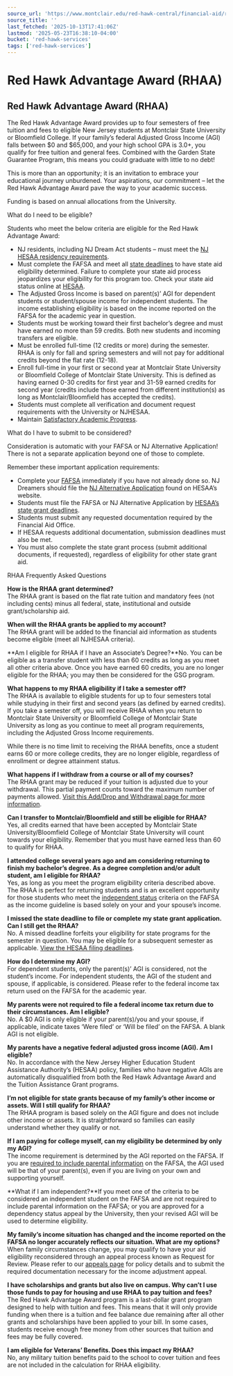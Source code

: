 ```yaml
---
source_url: 'https://www.montclair.edu/red-hawk-central/financial-aid/red-hawk-advantage-award-rhaa/'
source_title: ''
last_fetched: '2025-10-13T17:41:06Z'
lastmod: '2025-05-23T16:38:10-04:00'
bucket: 'red-hawk-services'
tags: ['red-hawk-services']
---
```


# Red Hawk Advantage Award (RHAA)

## Red Hawk Advantage Award (RHAA)

The Red Hawk Advantage Award provides up to four semesters of free tuition and fees to eligible New Jersey students at Montclair State University or Bloomfield College. If your family’s federal Adjusted Gross Income (AGI) falls between $0 and $65,000, and your high school GPA is 3.0+, you qualify for free tuition and general fees. Combined with the Garden State Guarantee Program, this means you could graduate with little to no debt!

This is more than an opportunity; it is an invitation to embrace your educational journey unburdened. Your aspirations, our commitment – let the Red Hawk Advantage Award pave the way to your academic success.

Funding is based on annual allocations from the University.

What do I need to be eligible&quest;

Students who meet the below criteria are eligible for the Red Hawk Advantage Award:

* NJ residents, including NJ Dream Act students – must meet the [NJ HESAA residency requirements](https://www.hesaa.org/Pages/TAG.aspx).
* Must complete the FAFSA and meet all [state deadlines](https://www.hesaa.org/Pages/stateapplicationdeadlines.aspx) to have state aid eligibility determined. Failure to complete your state aid process jeopardizes your eligibility for this program too. Check your state aid status online at [HESAA](https://njfams.hesaa.org/NJFAMS/login.aspx?ReturnUrl=%2fNJFAMS%2fint%2fFinAid%2findex.aspx).
* The Adjusted Gross Income is based on parent(s)’ AGI for dependent students or student/spouse income for independent students. The income establishing eligibility is based on the income reported on the FAFSA for the academic year in question.
* Students must be working toward their first bachelor’s degree and must have earned no more than 59 credits. Both new students and incoming transfers are eligible.
* Must be enrolled full-time (12 credits or more) during the semester. RHAA is only for fall and spring semesters and will not pay for additional credits beyond the flat rate (12-18).
* Enroll full-time in your first or second year at Montclair State University or Bloomfield College of Montclair State University. This is defined as having earned 0-30 credits for first year and 31-59 earned credits for second year (credits include those earned from different institution(s) as long as Montclair/Bloomfield has accepted the credits).
* Students must complete all verification and document request requirements with the University or NJHESAA.
* Maintain [Satisfactory Academic Progress](https://www.montclair.edu/red-hawk-central/financial-aid/sap-regulations/?wp_logged_in=true).

What do I have to submit to be considered&quest;

Consideration is automatic with your FAFSA or NJ Alternative Application! There is not a separate application beyond one of those to complete.

Remember these important application requirements:

* Complete your [FAFSA](https://studentaid.gov/h/apply-for-aid/fafsa) immediately if you have not already done so. NJ Dreamers should file the [NJ Alternative Application](https://www.hesaa.org/Pages/NJAlternativeApplication.aspx) found on HESAA’s website.
* Students must file the FAFSA or NJ Alternative Application by [HESAA’s state grant deadlines](https://www.hesaa.org/Pages/StateApplicationDeadlines.aspx).
* Students must submit any requested documentation required by the Financial Aid Office.
* If HESAA requests additional documentation, submission deadlines must also be met.
* You must also complete the state grant process (submit additional documents, if requested), regardless of eligibility for other state grant aid.

RHAA Frequently Asked Questions

**How is the RHAA grant determined?**  
The RHAA grant is based on the flat rate tuition and mandatory fees (not including cents) minus all federal, state, institutional and outside grant/scholarship aid.

**When will the RHAA grants be applied to my account?**  
The RHAA grant will be added to the financial aid information as students become eligible (meet all NJHESAA criteria).

**Am I eligible for RHAA if I have an Associate’s Degree?**No. You can be eligible as a transfer student with less than 60 credits as long as you meet all other criteria above. Once you have earned 60 credits, you are no longer eligible for the RHAA; you may then be considered for the GSG program.

**What happens to my RHAA eligibility if I take a semester off?**  
The RHAA is available to eligible students for up to four semesters total while studying in their first and second years (as defined by earned credits). If you take a semester off, you will receive RHAA when you return to Montclair State University or Bloomfield College of Montclair State University as long as you continue to meet all program requirements, including the Adjusted Gross Income requirements.

While there is no time limit to receiving the RHAA benefits, once a student earns 60 or more college credits, they are no longer eligible, regardless of enrollment or degree attainment status.

**What happens if I withdraw from a course or all of my courses?**  
The RHAA grant may be reduced if your tuition is adjusted due to your withdrawal. This partial payment counts toward the maximum number of payments allowed. [Visit this Add/Drop and Withdrawal page for more information](https://www.montclair.edu/red-hawk-central/registrar/add-drop/what-happens-when-i-withdraw-from-class/?wp_logged_in=true).

**Can I transfer to Montclair/Bloomfield and still be eligible for RHAA?**  
Yes, all credits earned that have been accepted by Montclair State University/Bloomfield College of Montclair State University will count towards your eligibility. Remember that you must have earned less than 60 to qualify for RHAA.

**I attended college several years ago and am considering returning to finish my bachelor’s degree. As a degree completion and/or adult student, am I eligible for RHAA?**  
Yes, as long as you meet the program eligibility criteria described above. The RHAA is perfect for returning students and is an excellent opportunity for those students who meet the [independent status](https://studentaid.gov/help-center/answers/article/independent-student) criteria on the FAFSA as the income guideline is based solely on your and your spouse’s income.

**I missed the state deadline to file or complete my state grant application. Can I still get the RHAA?**  
No. A missed deadline forfeits your eligibility for state programs for the semester in question. You may be eligible for a subsequent semester as applicable. [View the HESAA filing deadlines](https://www.hesaa.org/Pages/StateApplicationDeadlines.aspx).

**How do I determine my AGI?**  
For dependent students, only the parent(s)’ AGI is considered, not the student’s income. For independent students, the AGI of the student and spouse, if applicable, is considered. Please refer to the federal income tax return used on the FAFSA for the academic year.

**My parents were not required to file a federal income tax return due to their circumstances. Am I eligible?**  
No. A $0 AGI is only eligible if your parent(s)/you and your spouse, if applicable, indicate taxes ‘Were filed’ or ‘Will be filed’ on the FAFSA. A blank AGI is not eligible.

**My parents have a negative federal adjusted gross income (AGI). Am I eligible?**  
No. In accordance with the New Jersey Higher Education Student Assistance Authority’s (HESAA) policy, families who have negative AGIs are automatically disqualified from both the Red Hawk Advantage Award and the Tuition Assistance Grant programs.

**I’m not eligible for state grants because of my family’s other income or assets. Will I still qualify for RHAA?**  
The RHAA program is based solely on the AGI figure and does not include other income or assets. It is straightforward so families can easily understand whether they qualify or not.

**If I am paying for college myself, can my eligibility be determined by only my AGI?**  
The income requirement is determined by the AGI reported on the FAFSA. If you are [required to include parental information](https://studentaid.gov/sites/default/files/fafsa-dependency.pdf) on the FAFSA, the AGI used will be that of your parent(s), even if you are living on your own and supporting yourself.

**What if I am independent?**If you meet one of the criteria to be considered an independent student on the FAFSA and are not required to include parental information on the FAFSA; or you are approved for a dependency status appeal by the University, then your revised AGI will be used to determine eligibility.

**My family’s income situation has changed and the income reported on the FAFSA no longer accurately reflects our situation. What are my options?**  
When family circumstances change, you may qualify to have your aid eligibility reconsidered through an appeal process known as Request for Review. Please refer to our [appeals page](https://www.montclair.edu/red-hawk-central/wp-content/uploads/sites/59/2023/07/Request-for-Review-23-24.pdf?) for policy details and to submit the required documentation necessary for the income adjustment appeal.

**I have scholarships and grants but also live on campus. Why can’t I use those funds to pay for housing and use RHAA to pay tuition and fees?**  
The Red Hawk Advantage Award program is a last-dollar grant program designed to help with tuition and fees. This means that it will only provide funding when there is a tuition and fee balance due remaining after all other grants and scholarships have been applied to your bill. In some cases, students receive enough free money from other sources that tuition and fees may be fully covered.

**I am eligible for Veterans’ Benefits. Does this impact my RHAA?**  
No, any military tuition benefits paid to the school to cover tuition and fees are not included in the calculation for RHAA eligibility.